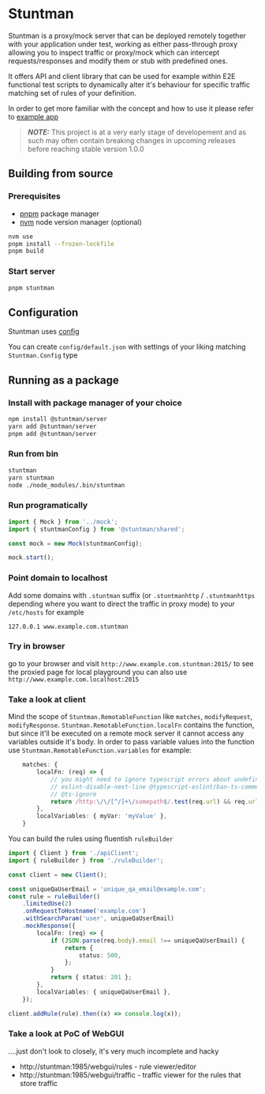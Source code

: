 # Stuntman

Stuntman is a proxy/mock server that can be deployed remotely together with your application under test, working as either pass-through proxy allowing you to inspect traffic or proxy/mock which can intercept requests/responses and modify them or stub with predefined ones.

It offers API and client library that can be used for example within E2E functional test scripts to dynamically alter it's behaviour for specific traffic matching set of rules of your definition.

In order to get more familiar with the concept and how to use it please refer to [example app](https://github.com/andrzej-woof/stuntman/tree/master/apps/example#readme)

> **_NOTE:_**  This project is at a very early stage of developement and as such may often contain breaking changes in upcoming releases before reaching stable version 1.0.0

## Building from source

### Prerequisites

* [pnpm](https://github.com/pnpm/pnpm) package manager
* [nvm](https://github.com/nvm-sh/nvm) node version manager (optional)

```bash
nvm use
pnpm install --frozen-lockfile
pnpm build
```

### Start server

```bash
pnpm stuntman
```

## Configuration

Stuntman uses [config](https://github.com/node-config/node-config)

You can create `config/default.json` with settings of your liking matching `Stuntman.Config` type

## Running as a package

### Install with package manager of your choice

```bash
npm install @stuntman/server
yarn add @stuntman/server
pnpm add @stuntman/server
```

### Run from bin

```bash
stuntman
yarn stuntman
node ./node_modules/.bin/stuntman
```

### Run programatically

```ts
import { Mock } from '../mock';
import { stuntmanConfig } from '@stuntman/shared';

const mock = new Mock(stuntmanConfig);

mock.start();
```

### Point domain to localhost

Add some domains with `.stuntman` suffix (or `.stuntmanhttp` / `.stuntmanhttps` depending where you want to direct the traffic in proxy mode) to your `/etc/hosts` for example

```text
127.0.0.1 www.example.com.stuntman
```

### Try in browser

go to your browser and visit `http://www.example.com.stuntman:2015/` to see the proxied page
for local playground you can also use `http://www.example.com.localhost:2015`

### Take a look at client

Mind the scope of `Stuntman.RemotableFunction` like `matches`, `modifyRequest`, `modifyResponse`.
`Stuntman.RemotableFunction.localFn` contains the function, but since it'll be executed on a remote mock server it cannot access any variables outside it's body. In order to pass variable values into the function use `Stuntman.RemotableFunction.variables` for example:

```ts
    matches: {
        localFn: (req) => {
            // you might need to ignore typescript errors about undefined variables in this scope
            // eslint-disable-next-line @typescript-eslint/ban-ts-comment
            // @ts-ignore
            return /http:\/\/[^/]+\/somepath$/.test(req.url) && req.url.includes(`?someparam=${myVar}`);
        },
        localVariables: { myVar: 'myValue' },
    }
```

You can build the rules using fluentish `ruleBuilder`

```ts
import { Client } from './apiClient';
import { ruleBuilder } from './ruleBuilder';

const client = new Client();

const uniqueQaUserEmail = 'unique_qa_email@example.com';
const rule = ruleBuilder()
    .limitedUse(2)
    .onRequestToHostname('example.com')
    .withSearchParam('user', uniqueQaUserEmail)
    .mockResponse({
        localFn: (req) => {
            if (JSON.parse(req.body).email !== uniqueQaUserEmail) {
                return {
                    status: 500,
                };
            }
            return { status: 201 };
        },
        localVariables: { uniqueQaUserEmail },
    });

client.addRule(rule).then((x) => console.log(x));
```

### Take a look at PoC of WebGUI

....just don't look to closely, it's very much incomplete and hacky

* http://stuntman:1985/webgui/rules - rule viewer/editor
* http://stuntman:1985/webgui/traffic - traffic viewer for the rules that store traffic
